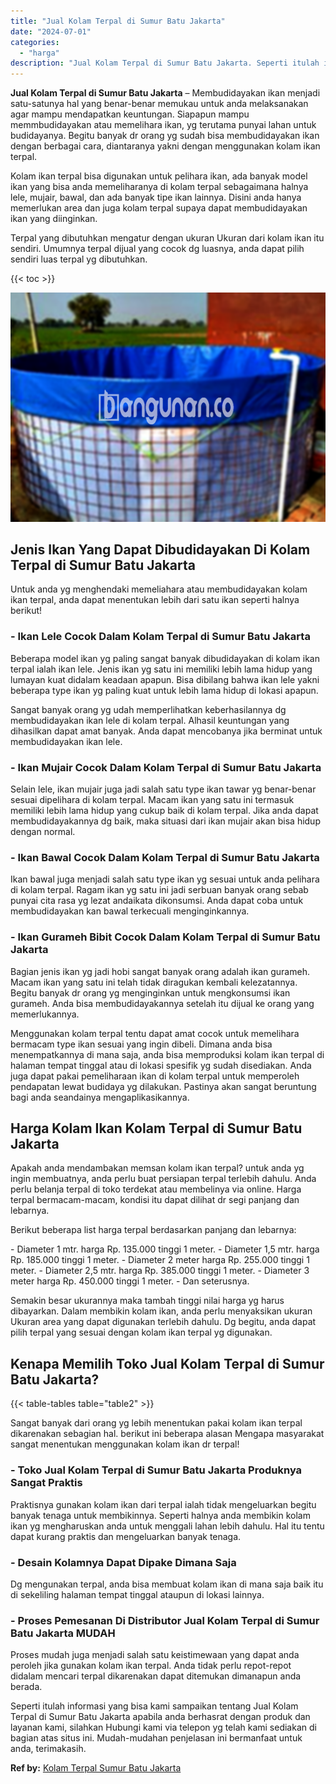 ```yaml
---
title: "Jual Kolam Terpal di Sumur Batu Jakarta"
date: "2024-07-01"
categories: 
  - "harga"
description: "Jual Kolam Terpal di Sumur Batu Jakarta. Seperti itulah informasi yang bisa kami sampaikan tentang Jual Kolam Terpal di Sumur Batu Jakarta apabila anda berha..."
---
```


**Jual Kolam Terpal di Sumur Batu Jakarta** – Membudidayakan ikan menjadi satu-satunya hal yang benar-benar memukau untuk anda melaksanakan agar mampu mendapatkan keuntungan. Siapapun mampu memmbudidayakan atau memelihara ikan, yg terutama punyai lahan untuk budidayanya. Begitu banyak dr orang yg sudah bisa membudidayakan ikan dengan berbagai cara, diantaranya yakni dengan menggunakan kolam ikan terpal.

Kolam ikan terpal bisa digunakan untuk pelihara ikan, ada banyak model ikan yang bisa anda memeliharanya di kolam terpal sebagaimana halnya lele, mujair, bawal, dan ada banyak tipe ikan lainnya. Disini anda hanya memerlukan area dan juga kolam terpal supaya dapat membudidayakan ikan yang diinginkan.

Terpal yang dibutuhkan mengatur dengan ukuran Ukuran dari kolam ikan itu sendiri. Umumnya terpal dijual yang cocok dg luasnya, anda dapat pilih sendiri luas terpal yg dibutuhkan.

{{< toc >}}

![Jual Kolam Terpal di Sumur Batu Jakarta](/images/jual-kolam-terpal-54.png)

## Jenis Ikan Yang Dapat Dibudidayakan Di Kolam Terpal di Sumur Batu Jakarta

Untuk anda yg menghendaki memeliahara atau membudidayakan kolam ikan terpal, anda dapat menentukan lebih dari satu ikan seperti halnya berikut!

### \- Ikan Lele Cocok Dalam Kolam Terpal di Sumur Batu Jakarta

Beberapa model ikan yg paling sangat banyak dibudidayakan di kolam ikan terpal ialah ikan lele. Jenis ikan yg satu ini memiliki lebih lama hidup yang lumayan kuat didalam keadaan apapun. Bisa dibilang bahwa ikan lele yakni beberapa type ikan yg paling kuat untuk lebih lama hidup di lokasi apapun.

Sangat banyak orang yg udah memperlihatkan keberhasilannya dg membudidayakan ikan lele di kolam terpal. Alhasil keuntungan yang dihasilkan dapat amat banyak. Anda dapat mencobanya jika berminat untuk membudidayakan ikan lele.

### \- Ikan Mujair Cocok Dalam Kolam Terpal di Sumur Batu Jakarta

Selain lele, ikan mujair juga jadi salah satu type ikan tawar yg benar-benar sesuai dipelihara di kolam terpal. Macam ikan yang satu ini termasuk memiliki lebih lama hidup yang cukup baik di kolam terpal. Jika anda dapat membudidayakannya dg baik, maka situasi dari ikan mujair akan bisa hidup dengan normal.

### \- Ikan Bawal Cocok Dalam Kolam Terpal di Sumur Batu Jakarta

Ikan bawal juga menjadi salah satu type ikan yg sesuai untuk anda pelihara di kolam terpal. Ragam ikan yg satu ini jadi serbuan banyak orang sebab punyai cita rasa yg lezat andaikata dikonsumsi. Anda dapat coba untuk membudidayakan kan bawal terkecuali menginginkannya.

### \- Ikan Gurameh Bibit Cocok Dalam Kolam Terpal di Sumur Batu Jakarta

Bagian jenis ikan yg jadi hobi sangat banyak orang adalah ikan gurameh. Macam ikan yang satu ini telah tidak diragukan kembali kelezatannya. Begitu banyak dr orang yg menginginkan untuk mengkonsumsi ikan gurameh. Anda bisa membudidayakannya setelah itu dijual ke orang yang memerlukannya.

Menggunakan kolam terpal tentu dapat amat cocok untuk memelihara bermacam type ikan sesuai yang ingin dibeli. Dimana anda bisa menempatkannya di mana saja, anda bisa memproduksi kolam ikan terpal di halaman tempat tinggal atau di lokasi spesifik yg sudah disediakan. Anda juga dapat pakai pemeliharaan ikan di kolam terpal untuk memperoleh pendapatan lewat budidaya yg dilakukan. Pastinya akan sangat beruntung bagi anda seandainya mengaplikasikannya.

## Harga Kolam Ikan Kolam Terpal di Sumur Batu Jakarta

Apakah anda mendambakan memsan kolam ikan terpal? untuk anda yg ingin membuatnya, anda perlu buat persiapan terpal terlebih dahulu. Anda perlu belanja terpal di toko terdekat atau membelinya via online. Harga terpal bermacam-macam, kondisi itu dapat dilihat dr segi panjang dan lebarnya.

Berikut beberapa list harga terpal berdasarkan panjang dan lebarnya:

\- Diameter 1 mtr. harga Rp. 135.000 tinggi 1 meter. - Diameter 1,5 mtr. harga Rp. 185.000 tinggi 1 meter. - Diameter 2 meter harga Rp. 255.000 tinggi 1 meter. - Diameter 2,5 mtr. harga Rp. 385.000 tinggi 1 meter. - Diameter 3 meter harga Rp. 450.000 tinggi 1 meter. - Dan seterusnya.

Semakin besar ukurannya maka tambah tinggi nilai harga yg harus dibayarkan. Dalam membikin kolam ikan, anda perlu menyaksikan ukuran Ukuran area yang dapat digunakan terlebih dahulu. Dg begitu, anda dapat pilih terpal yang sesuai dengan kolam ikan terpal yg digunakan.

## Kenapa Memilih Toko Jual Kolam Terpal di Sumur Batu Jakarta?

{{< table-tables table="table2" >}}

Sangat banyak dari orang yg lebih menentukan pakai kolam ikan terpal dikarenakan sebagian hal. berikut ini beberapa alasan Mengapa masyarakat sangat menentukan menggunakan kolam ikan dr terpal!

### \- Toko Jual Kolam Terpal di Sumur Batu Jakarta Produknya Sangat Praktis

Praktisnya gunakan kolam ikan dari terpal ialah tidak mengeluarkan begitu banyak tenaga untuk membikinnya. Seperti halnya anda membikin kolam ikan yg mengharuskan anda untuk menggali lahan lebih dahulu. Hal itu tentu dapat kurang praktis dan mengeluarkan banyak tenaga.

### \- Desain Kolamnya Dapat Dipake Dimana Saja

Dg mengunakan terpal, anda bisa membuat kolam ikan di mana saja baik itu di sekeliling halaman tempat tinggal ataupun di lokasi lainnya.

### \- Proses Pemesanan Di Distributor Jual Kolam Terpal di Sumur Batu Jakarta MUDAH

Proses mudah juga menjadi salah satu keistimewaan yang dapat anda peroleh jika gunakan kolam ikan terpal. Anda tidak perlu repot-repot didalam mencari terpal dikarenakan dapat ditemukan dimanapun anda berada.

Seperti itulah informasi yang bisa kami sampaikan tentang Jual Kolam Terpal di Sumur Batu Jakarta apabila anda berhasrat dengan produk dan layanan kami, silahkan Hubungi kami via telepon yg telah kami sediakan di bagian atas situs ini. Mudah-mudahan penjelasan ini bermanfaat untuk anda, terimakasih.

**Ref by:** [Kolam Terpal Sumur Batu Jakarta](https://id.wikipedia.org/wiki/Kolam)
